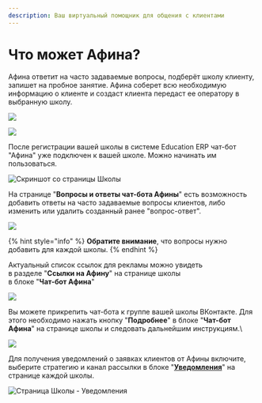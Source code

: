```yaml
---
description: Ваш виртуальный помощник для общения с клиентами
---
```


# Что может Афина?

Афина ответит на часто задаваемые вопросы, подберёт школу клиенту, запишет на пробное занятие. Афина соберет всю необходимую информацию о клиенте и создаст клиента передаст ее оператору в выбранную школу.

![](<../.gitbook/assets/\_\_\_\_\_\_\_\_\_\_\_\_\_\_\_\_\_\_\_\_\_\_\_\_\_\_\_\_ios (1).png>)

![](<../.gitbook/assets/\_\_\_\_\_\_\_\_\_\_\_\_\_\_\_\_\_\_\_\_\_\_\_\_\_\_\_\_ios (2).png>)

После регистрации вашей школы в системе Education ERP чат-бот "Афина" уже подключен к вашей школе. Можно начинать им пользоваться.

![Скриншот со страницы Школы ](<../.gitbook/assets/Screenshot\_214 (2).png>)

На странице "**Вопросы и ответы чат-бота Афины**" есть возможность добавить ответы на часто задаваемые вопросы клиентов, либо изменить или удалить созданный ранее "вопрос-ответ".

![](../.gitbook/assets/Screenshot\_216.png)

{% hint style="info" %}
**Обратите внимание**, что вопросы нужно добавить для каждой школы.
{% endhint %}

Актуальный список ссылок для рекламы можно увидеть\
в разделе "**Ссылки на Афину**" на странице школы\
в блоке "**Чат-бот Афина**"

![](../.gitbook/assets/Screenshot\_248.png)

Вы можете прикрепить чат-бота к группе вашей школы ВКонтакте. Для этого необходимо нажать кнопку "**Подробнее**" в блоке "**Чат-бот Афина**" на странице школы и следовать дальнейшим инструкциям.\


![](<../.gitbook/assets/Screenshot\_218 (1).png>)

Для получения уведомлений о заявках клиентов от Афины включите, выберите стратегию и канал рассылки в блоке "[**Уведомления**](../uvedomleniya.md)" на странице каждой школы.

![Страница Школы - Уведомления](../.gitbook/assets/Screenshot\_221.png)

